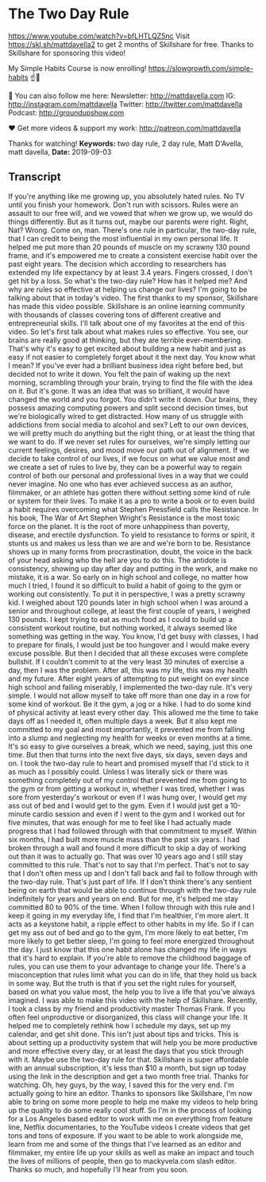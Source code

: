 # The Two Day Rule
https://www.youtube.com/watch?v=bfLHTLQZ5nc
Visit https://skl.sh/mattdavella2 to get 2 months of Skillshare for free. Thanks to Skillshare for sponsoring this video!

My Simple Habits Course is now enrolling! https://slowgrowth.com/simple-habits
☝️🚀

💯 You can also follow me here:
Newsletter:  http://mattdavella.com
IG:  http://instagram.com/mattdavella
Twitter:  http://twitter.com/mattdavella
Podcast:  http://groundupshow.com

❤️ Get more videos & support my work:
http://patreon.com/mattdavella

Thanks for watching!
**Keywords:** two day rule, 2 day rule, Matt D'Avella, matt davella, 
**Date:** 2019-09-03

## Transcript
 If you're anything like me growing up, you absolutely hated rules. No TV until you finish your homework. Don't run with scissors. Rules were an assault to our free will, and we vowed that when we grow up, we would do things differently. But as it turns out, maybe our parents were right. Right, Nat? Wrong. Come on, man. There's one rule in particular, the two-day rule, that I can credit to being the most influential in my own personal life. It helped me put more than 20 pounds of muscle on my scrawny 130 pound frame, and it's empowered me to create a consistent exercise habit over the past eight years. The decision which according to researchers has extended my life expectancy by at least 3.4 years. Fingers crossed, I don't get hit by a loss. So what's the two-day rule? How has it helped me? And why are rules so effective at helping us change our lives? I'm going to be talking about that in today's video. The first thanks to my sponsor, Skillshare has made this video possible. Skillshare is an online learning community with thousands of classes covering tons of different creative and entrepreneurial skills. I'll talk about one of my favorites at the end of this video. So let's first talk about what makes rules so effective. You see, our brains are really good at thinking, but they are terrible ever-membering. That's why it's easy to get excited about building a new habit and just as easy if not easier to completely forget about it the next day. You know what I mean? If you've ever had a brilliant business idea right before bed, but decided not to write it down. You felt the pain of waking up the next morning, scrambling through your brain, trying to find the file with the idea on it. But it's gone. It was an idea that was so brilliant, it would have changed the world and you forgot. You didn't write it down. Our brains, they possess amazing computing powers and split second decision times, but we're biologically wired to get distracted. How many of us struggle with addictions from social media to alcohol and sex? Left to our own devices, we will pretty much do anything but the right thing, or at least the thing that we want to do. If we never set rules for ourselves, we're simply letting our current feelings, desires, and mood move our path out of alignment. If we decide to take control of our lives, if we focus on what we value most and we create a set of rules to live by, they can be a powerful way to regain control of both our personal and professional lives in a way that we could never imagine. No one who has ever achieved success as an author, filmmaker, or an athlete has gotten there without setting some kind of rule or system for their lives. To make it as a pro to write a book or to even build a habit requires overcoming what Stephen Pressfield calls the Resistance. In his book, The War of Art Stephen Wright's Resistance is the most toxic force on the planet. It is the root of more unhappiness than poverty, disease, and erectile dysfunction. To yield to resistance to forms or spirit, it stunts us and makes us less than we are and we're born to be. Resistance shows up in many forms from procrastination, doubt, the voice in the back of your head asking who the hell are you to do this. The antidote is consistency, showing up day after day and putting in the work, and make no mistake, it is a war. So early on in high school and college, no matter how much I tried, I found it so difficult to build a habit of going to the gym or working out consistently. To put it in perspective, I was a pretty scrawny kid. I weighed about 120 pounds later in high school when I was around a senior and throughout college, at least the first couple of years, I weighed 130 pounds. I kept trying to eat as much food as I could to build up a consistent workout routine, but nothing worked, it always seemed like something was getting in the way. You know, I'd get busy with classes, I had to prepare for finals, I would just be too hungover and I would make every excuse possible. But then I decided that all these excuses were complete bullshit. If I couldn't commit to at the very least 30 minutes of exercise a day, then I was the problem. After all, this was my life, this was my health and my future. After eight years of attempting to put weight on ever since high school and failing miserably, I implemented the two-day rule. It's very simple. I would not allow myself to take off more than one day in a row for some kind of workout. Be it the gym, a jog or a hike. I had to do some kind of physical activity at least every other day. This allowed me the time to take days off as I needed it, often multiple days a week. But it also kept me committed to my goal and most importantly, it prevented me from falling into a slump and neglecting my health for weeks or even months at a time. It's so easy to give ourselves a break, which we need, saying, just this one time. But then that turns into the next five days, six days, seven days and on. I took the two-day rule to heart and promised myself that I'd stick to it as much as I possibly could. Unless I was literally sick or there was something completely out of my control that prevented me from going to the gym or from getting a workout in, whether I was tired, whether I was sore from yesterday's workout or even if I was hung over, I would get my ass out of bed and I would get to the gym. Even if I would just get a 10-minute cardio session and even if I went to the gym and I worked out for five minutes, that was enough for me to feel like I had actually made progress that I had followed through with that commitment to myself. Within six months, I had built more muscle mass than the past six years. I had broken through a wall and found it more difficult to skip a day of working out than it was to actually go. That was over 10 years ago and I still stay committed to this rule. That's not to say that I'm perfect. That's not to say that I don't often mess up and I don't fall back and fail to follow through with the two-day rule. That's just part of life. If I don't think there's any sentient being on earth that would be able to continue through with the two-day rule indefinitely for years and years on end. But for me, it's helped me stay committed 80 to 90% of the time. When I follow through with this rule and I keep it going in my everyday life, I find that I'm healthier, I'm more alert. It acts as a keystone habit, a ripple effect to other habits in my life. So if I can get my ass out of bed and go to the gym, I'm more likely to eat better, I'm more likely to get better sleep, I'm going to feel more energized throughout the day. I just know that this one habit alone has changed my life in ways that it's hard to explain. If you're able to remove the childhood baggage of rules, you can use them to your advantage to change your life. There's a misconception that rules limit what you can do in life, that they hold us back in some way. But the truth is that if you set the right rules for yourself, based on what you value most, the help you to live a life that you've always imagined. I was able to make this video with the help of Skillshare. Recently, I took a class by my friend and productivity master Thomas Frank. If you often feel unproductive or disorganized, this class will change your life. It helped me to completely rethink how I schedule my days, set up my calendar, and get shit done. This isn't just about tips and tricks. This is about setting up a productivity system that will help you be more productive and more effective every day, or at least the days that you stick through with it. Maybe use the two-day rule for that. Skillshare is super affordable with an annual subscription, it's less than $10 a month, but sign up today using the link in the description and get a two month free trial. Thanks for watching. Oh, hey guys, by the way, I saved this for the very end. I'm actually going to hire an editor. Thanks to sponsors like Skillshare, I'm now able to bring on some more people to help me make my videos to help bring up the quality to do some really cool stuff. So I'm in the process of looking for a Los Angeles based editor to work with me on everything from feature line, Netflix documentaries, to the YouTube videos I create videos that get tons and tons of exposure. If you want to be able to work alongside me, learn from me and some of the things that I've learned as an editor and filmmaker, my entire life up your skills as well as make an impact and touch the lives of millions of people, then go to mackyvela.com slash editor. Thanks so much, and hopefully I'll hear from you soon.
